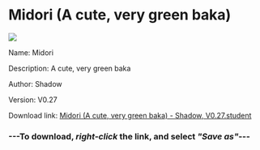 # Midori (A cute, very green baka)

<img src = "https://raw.githubusercontent.com/Arbiter1223/Koukou-Gurashi-Custom-Students/master/Students/Files/Midori%20(A%20cute%2C%20very%20green%20baka).png">

Name: Midori

Description: A cute, very green baka

Author: Shadow

Version: V0.27

Download link: <a href="https://raw.githubusercontent.com/Arbiter1223/Koukou-Gurashi-Custom-Students/master/Students/Files/Midori%20(A%20cute%2C%20very%20green%20baka)%20-%20Shadow%2C%20V0.27.student">Midori (A cute, very green baka) - Shadow, V0.27.student</a>

### ---**To download, _right-click_ the link, and select _"Save as"_**---

